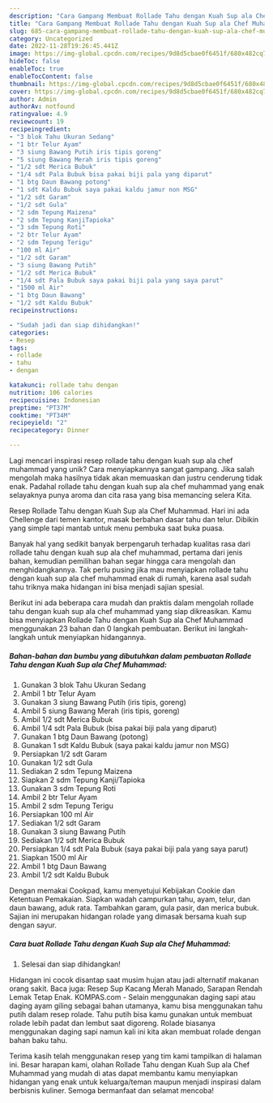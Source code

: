 ```yaml
---
description: "Cara Gampang Membuat Rollade Tahu dengan Kuah Sup ala Chef Muhammad yang Mantap"
title: "Cara Gampang Membuat Rollade Tahu dengan Kuah Sup ala Chef Muhammad yang Mantap"
slug: 685-cara-gampang-membuat-rollade-tahu-dengan-kuah-sup-ala-chef-muhammad-yang-mantap
category: Uncategorized
date: 2022-11-28T19:26:45.441Z
image: https://img-global.cpcdn.com/recipes/9d8d5cbae0f6451f/680x482cq70/rollade-tahu-dengan-kuah-sup-ala-chef-muhammad-foto-resep-utama.jpg
hideToc: false
enableToc: true
enableTocContent: false
thumbnail: https://img-global.cpcdn.com/recipes/9d8d5cbae0f6451f/680x482cq70/rollade-tahu-dengan-kuah-sup-ala-chef-muhammad-foto-resep-utama.jpg
cover: https://img-global.cpcdn.com/recipes/9d8d5cbae0f6451f/680x482cq70/rollade-tahu-dengan-kuah-sup-ala-chef-muhammad-foto-resep-utama.jpg
author: Admin
authorAv: notfound
ratingvalue: 4.9
reviewcount: 19
recipeingredient:
- "3 blok Tahu Ukuran Sedang"
- "1 btr Telur Ayam"
- "3 siung Bawang Putih iris tipis goreng"
- "5 siung Bawang Merah iris tipis goreng"
- "1/2 sdt Merica Bubuk"
- "1/4 sdt Pala Bubuk bisa pakai biji pala yang diparut"
- "1 btg Daun Bawang potong"
- "1 sdt Kaldu Bubuk saya pakai kaldu jamur non MSG"
- "1/2 sdt Garam"
- "1/2 sdt Gula"
- "2 sdm Tepung Maizena"
- "2 sdm Tepung KanjiTapioka"
- "3 sdm Tepung Roti"
- "2 btr Telur Ayam"
- "2 sdm Tepung Terigu"
- "100 ml Air"
- "1/2 sdt Garam"
- "3 siung Bawang Putih"
- "1/2 sdt Merica Bubuk"
- "1/4 sdt Pala Bubuk saya pakai biji pala yang saya parut"
- "1500 ml Air"
- "1 btg Daun Bawang"
- "1/2 sdt Kaldu Bubuk"
recipeinstructions:

- "Sudah jadi dan siap dihidangkan!"
categories:
- Resep
tags:
- rollade
- tahu
- dengan

katakunci: rollade tahu dengan 
nutrition: 106 calories
recipecuisine: Indonesian
preptime: "PT37M"
cooktime: "PT34M"
recipeyield: "2"
recipecategory: Dinner

---
```





Lagi mencari inspirasi resep rollade tahu dengan kuah sup ala chef muhammad yang unik? Cara menyiapkannya sangat gampang. Jika salah mengolah maka hasilnya tidak akan memuaskan dan justru cenderung tidak enak. Padahal rollade tahu dengan kuah sup ala chef muhammad yang enak selayaknya punya aroma dan cita rasa yang bisa memancing selera Kita.





Resep Rollade Tahu dengan Kuah Sup ala Chef Muhammad. Hari ini ada Chellenge dari temen kantor, masak berbahan dasar tahu dan telur. Dibikin yang simple tapi mantab untuk menu pembuka saat buka puasa.

Banyak hal yang sedikit banyak berpengaruh terhadap kualitas rasa dari rollade tahu dengan kuah sup ala chef muhammad, pertama dari jenis bahan, kemudian pemilihan bahan segar hingga cara mengolah dan menghidangkannya. Tak perlu pusing jika mau menyiapkan rollade tahu dengan kuah sup ala chef muhammad enak di rumah, karena asal sudah tahu triknya maka hidangan ini bisa menjadi sajian spesial.






Berikut ini ada beberapa cara mudah dan praktis dalam mengolah rollade tahu dengan kuah sup ala chef muhammad yang siap dikreasikan. Kamu bisa menyiapkan Rollade Tahu dengan Kuah Sup ala Chef Muhammad menggunakan 23 bahan dan 0 langkah pembuatan. Berikut ini langkah-langkah untuk menyiapkan hidangannya.

<!--inarticleads1-->

##### Bahan-bahan dan bumbu yang dibutuhkan dalam pembuatan Rollade Tahu dengan Kuah Sup ala Chef Muhammad:

1. Gunakan 3 blok Tahu Ukuran Sedang
1. Ambil 1 btr Telur Ayam
1. Gunakan 3 siung Bawang Putih (iris tipis, goreng)
1. Ambil 5 siung Bawang Merah (iris tipis, goreng)
1. Ambil 1/2 sdt Merica Bubuk
1. Ambil 1/4 sdt Pala Bubuk (bisa pakai biji pala yang diparut)
1. Gunakan 1 btg Daun Bawang (potong)
1. Gunakan 1 sdt Kaldu Bubuk (saya pakai kaldu jamur non MSG)
1. Persiapkan 1/2 sdt Garam
1. Gunakan 1/2 sdt Gula
1. Sediakan 2 sdm Tepung Maizena
1. Siapkan 2 sdm Tepung Kanji/Tapioka
1. Gunakan 3 sdm Tepung Roti
1. Ambil 2 btr Telur Ayam
1. Ambil 2 sdm Tepung Terigu
1. Persiapkan 100 ml Air
1. Sediakan 1/2 sdt Garam
1. Gunakan 3 siung Bawang Putih
1. Sediakan 1/2 sdt Merica Bubuk
1. Persiapkan 1/4 sdt Pala Bubuk (saya pakai biji pala yang saya parut)
1. Siapkan 1500 ml Air
1. Ambil 1 btg Daun Bawang
1. Ambil 1/2 sdt Kaldu Bubuk


Dengan memakai Cookpad, kamu menyetujui Kebijakan Cookie dan Ketentuan Pemakaian. Siapkan wadah campurkan tahu, ayam, telur, dan daun bawang, aduk rata. Tambahkan garam, gula pasir, dan merica bubuk. Sajian ini merupakan hidangan rolade yang dimasak bersama kuah sup dengan sayur. 

<!--inarticleads2-->

##### Cara buat Rollade Tahu dengan Kuah Sup ala Chef Muhammad:


1. Selesai dan siap dihidangkan!

Hidangan ini cocok disantap saat musim hujan atau jadi alternatif makanan orang sakit. Baca juga: Resep Sup Kacang Merah Manado, Sarapan Rendah Lemak Tetap Enak. KOMPAS.com - Selain menggunakan daging sapi atau daging ayam giling sebagai bahan utamanya, kamu bisa menggunakan tahu putih dalam resep rolade. Tahu putih bisa kamu gunakan untuk membuat rolade lebih padat dan lembut saat digoreng. Rolade biasanya menggunakan daging sapi namun kali ini kita akan membuat rolade dengan bahan baku tahu. 

Terima kasih telah menggunakan resep yang tim kami tampilkan di halaman ini. Besar harapan kami, olahan Rollade Tahu dengan Kuah Sup ala Chef Muhammad yang mudah di atas dapat membantu kamu menyiapkan hidangan yang enak untuk keluarga/teman maupun menjadi inspirasi dalam berbisnis kuliner. Semoga bermanfaat dan selamat mencoba!

